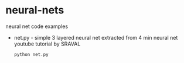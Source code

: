 # neural-nets
neural net code examples

- net.py - simple 3 layered neural net extracted from 4 min neural net youtube tutorial by SRAVAL

  `python net.py`
